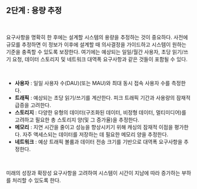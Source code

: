 ## 2단계 : 용량 추정

<br>

요구사항을 명확히 한 후에는 설계할 시스템의 용량을 추정하는 것이 중요하다. 사전에 규모를 추정하면 이 정보가 이후에 설계할 때 의사결정을 가이드하고 시스템이 원하는 기준을 충족할 수 있도록 보장한다. 여기에는 예상되는 일일/월간 사용자, 초당 읽기/쓰기 요청, 데이터 스토리지 및 네트워크 대역폭 요구사항과 같은 것들이 포함될 수 있다. 

<br>

- **사용자** : 일일 사용자 수(DAU)(또는 MAU)와 최대 동시 접속 사용자 수를 측정한다.
- **트래픽** : 예상되는 초당 읽기/쓰기를 계산한다. 피크 트래픽 기간과 사용량의 잠재적 급증을 고려한다.
- **스토리지** : 다양한 유형의 데이터(구조화된 데이터, 비정형 데이터, 멀티미디어)를 고려하고 필요한 총 스토리지 양(및 그 증가율)을 추정한다.
- **메모리** : 지연 시간을 줄이고 성능을 향상시키기 위해 캐싱의 잠재적 이점을 평가한다. 자주 액세스되는 데이터를 저장하는 데 필요한 메모리 양을 추정한다.
- **네트워크** : 예상 트래픽 볼륨과 데이터 전송 크기를 기반으로 대역폭 요구사항을 추정한다.

<br>

미래의 성장과 확장성 요구사항을 고려하여 시스템이 시간이 지남에 따라 증가하는 부하를 처리할 수 있도록 한다.